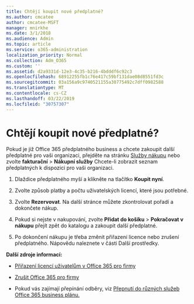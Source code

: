 ```yaml
---
title: Chtějí koupit nové předplatné?
ms.author: cmcatee
author: cmcatee-MSFT
manager: mnirkhe
ms.date: 3/1/2018
ms.audience: Admin
ms.topic: article
ms.service: o365-administration
localization_priority: Normal
ms.collection: Adm_O365
ms.custom: ''
ms.assetid: d2a9331d-12e3-4c35-b216-4bdddf6c92c3
ms.openlocfilehash: 68912255fb1c76e417c59bf131dae08d8551fd3c
ms.sourcegitcommit: 03a156a9c9740521155a30775492c7dff0982588
ms.translationtype: MT
ms.contentlocale: cs-CZ
ms.lasthandoff: 03/22/2019
ms.locfileid: "30757307"
---
```

# <a name="looking-to-buy-a-new-subscription"></a>Chtějí koupit nové předplatné?

Pokud je již Office 365 předplatného business a chcete zakoupit další předplatné pro vaši organizaci, přejděte na stránku [Služby nákupu](https://go.microsoft.com/fwlink/p/?linkid=868433) nebo zvolte **fakturační** \> **Nákupní služby** Chcete-li zobrazit seznam předplatných k dispozici pro vaši organizaci. 
  
1. Dlaždice předplatného myší a klikněte na tlačítko **Koupit nyní**.
    
2. Zvolte způsob platby a počtu uživatelských licencí, které jsou potřebné.
    
3. Zvolte **Rezervovat**. Na další stránce můžete zkontrolovat pořadí a dokončete nákup.
    
4. Pokud si nejste v nakupování, zvolte **Přidat do košíku** \> **Pokračovat v nákupu** přejít zpět do katalogu a zakoupit další předplatné. 
    
5. Po dokončení nákupu je třeba změnit přiřazení licence nebo zrušení předplatného. Nápovědu naleznete v části Další prostředky.
    
 **Další zdroje informací:**
  
- [Přiřazení licencí uživatelům v Office 365 pro firmy](https://support.office.com/article/997596b5-4173-4627-b915-36abac6786dc)
    
- [Zrušit Office 365 pro firmy](https://support.office.com/article/b1bc0bef-4608-4601-813a-cdd9f746709a)
    
- Pokud vás zajímají přepínání odběry, viz [Přepnutí do různých služeb Office 365 business plánu.](https://support.office.com/article/73318661-8f33-478b-bcc7-fb8d69dbb22a)
    

